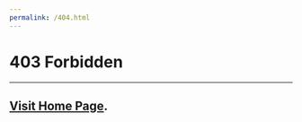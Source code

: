 ```yaml
---
permalink: /404.html
---
```

# 403 Forbidden
---
## <a href="{{ site.baseurl }}">Visit Home Page</a>.
